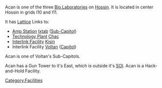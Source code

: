 Acan is one of the three [Bio Laboratories](Bio_Laboratory.md)
on [Hossin](Hossin.md). It is located in center Hossin in grids
I10 and I11.

It has [Lattice](Lattice.md) Links to:

- [Amp Station](Amp_Station.md) [Ixtab](Ixtab.md)
  ([Sub-Capitol](Sub-Capitol.md))
- [Technology Plant](Technology_Plant.md)
  [Chac](Chac.md)
- [Interlink Facility](Interlink_Facility.md)
  [Kisin](Kisin.md)
- Interlink Facility [Voltan](Voltan.md)
  ([Capitol](Capitol.md))

Acan is one of Voltan's Sub-Capitols.

Acan has a Gun Tower to it's East, which is outside it's
[SOI](SOI.md). Acan is a Hack-and-Hold Facility.

[Category:Facilities](Category:Facilities.md)
